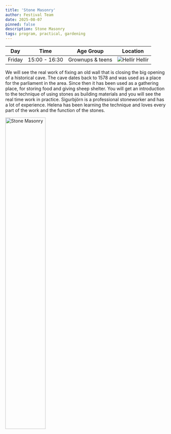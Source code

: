 ```yaml
---
title: 'Stone Masonry'
author: Festival Team
date: 2025-08-07
pinned: false
description: Stone Masonry
tags: program, practical, gardening
---
```


<script>
    import Image from  '$lib/Image.svelte'
</script>

| Day | Time | Age Group | Location |
|---------|-------|--------|---|
| Friday | 15:00 - 16:30 | Grownups & teens | ![Hellir](img/kort/dyr_600px/hellir.png) Hellir |

We will see the real work of fixing an old wall that is closing the big opening of a historical cave. The cave dates back to 1578 and was used as a place for the parliament in the area. Since then it has been used as a gathering place, for storing food and giving sheep shelter. You will get an introduction to the technique of using stones as building materials and you will see the real time work in practice. Sigurbjörn is a professional stoneworker and has a lot of experience. Helena has been learning the technique and loves every part of the work and the function of the stones.

<Image 
  src='program/practical-gardening/4-stone-masonry.png'
  caption='Stone Masonry'
  alt='Stone Masonry'
  width='50%'/> 